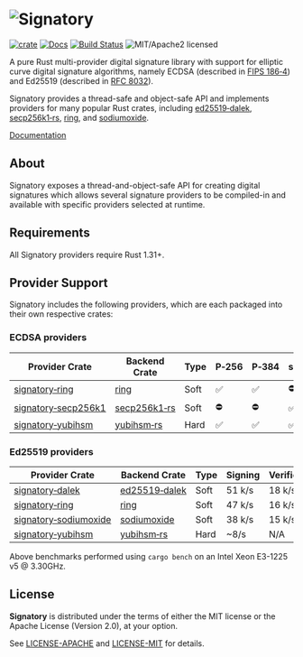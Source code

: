 # ![Signatory](https://www.iqlusion.io/img/github/tendermint/signatory/signatory.svg)

[![crate][crate-image]][crate-link]
[![Docs][docs-image]][docs-link]
[![Build Status][build-image]][build-link]
![MIT/Apache2 licensed][license-image]

[crate-image]: https://img.shields.io/crates/v/signatory.svg
[crate-link]: https://crates.io/crates/signatory
[docs-image]: https://docs.rs/signatory/badge.svg
[docs-link]: https://docs.rs/signatory/
[build-image]: https://circleci.com/gh/tendermint/signatory.svg?style=shield
[build-link]: https://circleci.com/gh/tendermint/signatory
[license-image]: https://img.shields.io/badge/license-MIT/Apache2.0-blue.svg

A pure Rust multi-provider digital signature library with support for elliptic
curve digital signature algorithms, namely ECDSA (described in [FIPS 186‑4])
and Ed25519 (described in [RFC 8032]).

Signatory provides a thread-safe and object-safe API and implements providers
for many popular Rust crates, including [ed25519‑dalek], [secp256k1‑rs], [ring],
and [sodiumoxide].

[Documentation](https://docs.rs/signatory/)

[FIPS 186‑4]: https://csrc.nist.gov/publications/detail/fips/186/4/final
[RFC 8032]: https://tools.ietf.org/html/rfc8032
[ed25519‑dalek]: https://github.com/dalek-cryptography/ed25519-dalek
[ring]: https://github.com/briansmith/ring
[secp256k1‑rs]: https://github.com/rust-bitcoin/rust-secp256k1/
[sodiumoxide]: https://github.com/dnaq/sodiumoxide
[yubihsm‑rs]: https://github.com/tendermint/yubihsm-rs

## About

Signatory exposes a thread-and-object-safe API for creating digital signatures
which allows several signature providers to be compiled-in and available with
specific providers selected at runtime.

## Requirements

All Signatory providers require Rust 1.31+.

## Provider Support

Signatory includes the following providers, which are each packaged into their
own respective crates:

### ECDSA providers

| Provider Crate        | Backend Crate  | Type | P‑256 | P‑384 | secp256k1 |
|-----------------------|----------------|------|-------|-------|-----------|
| [signatory‑ring]      | [ring]         | Soft | ✅    | ✅    | ⛔        |
| [signatory‑secp256k1] | [secp256k1‑rs] | Soft | ⛔    | ⛔    | ✅        |
| [signatory‑yubihsm]   | [yubihsm‑rs]   | Hard | ✅    | ✅    | ✅        |

### Ed25519 providers

| Provider Crate          | Backend Crate   | Type | Signing | Verification |
|-------------------------|-----------------|------|---------|--------------|
| [signatory‑dalek]       | [ed25519‑dalek] | Soft | 51 k/s  | 18 k/s       |
| [signatory‑ring]        | [ring]          | Soft | 47 k/s  | 16 k/s       |
| [signatory‑sodiumoxide] | [sodiumoxide]   | Soft | 38 k/s  | 15 k/s       |
| [signatory‑yubihsm]     | [yubihsm‑rs]    | Hard | ~8/s    | N/A          |

Above benchmarks performed using `cargo bench` on an Intel Xeon E3-1225 v5 @ 3.30GHz.

[signatory‑dalek]: https://crates.io/crates/signatory-dalek
[signatory‑ring]: https://crates.io/crates/signatory-ring
[signatory‑secp256k1]: https://crates.io/crates/signatory-secp256k1
[signatory‑sodiumoxide]: https://crates.io/crates/signatory-sodiumoxide
[signatory‑yubihsm]: https://crates.io/crates/signatory-yubihsm

## License

**Signatory** is distributed under the terms of either the MIT license or the
Apache License (Version 2.0), at your option.

See [LICENSE-APACHE](LICENSE-APACHE) and [LICENSE-MIT](LICENSE-MIT) for details.
